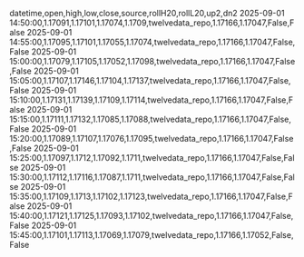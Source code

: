 datetime,open,high,low,close,source,rollH20,rollL20,up2,dn2
2025-09-01 14:50:00,1.17091,1.17101,1.17074,1.1709,twelvedata_repo,1.17166,1.17047,False,False
2025-09-01 14:55:00,1.17095,1.17101,1.17055,1.17074,twelvedata_repo,1.17166,1.17047,False,False
2025-09-01 15:00:00,1.17079,1.17105,1.17052,1.17098,twelvedata_repo,1.17166,1.17047,False,False
2025-09-01 15:05:00,1.17107,1.17146,1.17104,1.17137,twelvedata_repo,1.17166,1.17047,False,False
2025-09-01 15:10:00,1.17131,1.17139,1.17109,1.17114,twelvedata_repo,1.17166,1.17047,False,False
2025-09-01 15:15:00,1.17111,1.17132,1.17085,1.17088,twelvedata_repo,1.17166,1.17047,False,False
2025-09-01 15:20:00,1.17089,1.17107,1.17076,1.17095,twelvedata_repo,1.17166,1.17047,False,False
2025-09-01 15:25:00,1.17097,1.1712,1.17092,1.1711,twelvedata_repo,1.17166,1.17047,False,False
2025-09-01 15:30:00,1.17112,1.17116,1.17087,1.1711,twelvedata_repo,1.17166,1.17047,False,False
2025-09-01 15:35:00,1.17109,1.1713,1.17102,1.17123,twelvedata_repo,1.17166,1.17047,False,False
2025-09-01 15:40:00,1.17121,1.17125,1.17093,1.17102,twelvedata_repo,1.17166,1.17047,False,False
2025-09-01 15:45:00,1.17101,1.17113,1.17069,1.17079,twelvedata_repo,1.17166,1.17052,False,False
